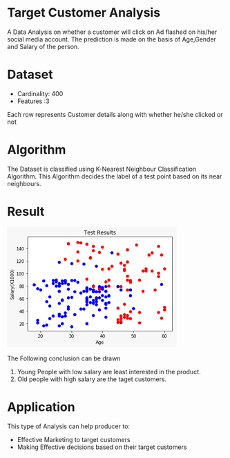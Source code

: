 # Target Customer Analysis
A Data Analysis on whether a customer will click on Ad flashed on his/her social media account. The prediction is made on the basis of Age,Gender and Salary of the person. 

# Dataset

- Cardinality: 400
- Features :3

Each row represents Customer details along with whether he/she clicked or not
# Algorithm

The Dataset is classified using K-Nearest Neighbour Classification Algorithm. This Algorithm decides the label of a test point based on its near neighbours.

# Result
![Image Result](Scatterplot_result.jpeg)

The Following conclusion can be drawn
1. Young People with low salary are least interested in the product.
2. Old people with high salary are the taget customers.

# Application

This type of Analysis can help producer to:

- Effective Marketing to target customers
- Making Effective decisions based on their target customers


